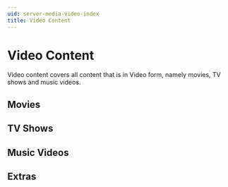 ```yaml
---
uid: server-media-video-index
title: Video Content
---
```


# Video Content

Video content covers all content that is in Video form, namely movies, TV shows and music videos.

## Movies

## TV Shows

## Music Videos

## Extras
